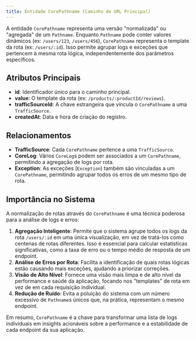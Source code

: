 ```yaml
---
title: Entidade CorePathname (Caminho de URL Principal)
---
```


A entidade `CorePathname` representa uma versão "normalizada" ou "agregada" de um `Pathname`. Enquanto `Pathname` pode conter valores dinâmicos (ex: `/users/123`, `/users/456`), `CorePathname` representa o template da rota (ex: `/users/:id`). Isso permite agrupar logs e exceções que pertencem à mesma rota lógica, independentemente dos parâmetros específicos.

## Atributos Principais

- **id**: Identificador único para o caminho principal.
- **value**: O template da rota (ex: `/products/:productId/reviews`).
- **trafficSourceId**: A chave estrangeira que vincula o `CorePathname` a uma `TrafficSource`.
- **createdAt**: Data e hora de criação do registro.

## Relacionamentos

- **TrafficSource**: Cada `CorePathname` pertence a uma `TrafficSource`.
- **CoreLog**: Vários `CoreLog`s podem ser associados a um `CorePathname`, permitindo a agregação de logs por rota.
- **Exception**: As exceções (`Exception`) também são vinculadas a um `CorePathname`, permitindo agrupar todos os erros de um mesmo tipo de rota.

## Importância no Sistema

A normalização de rotas através do `CorePathname` é uma técnica poderosa para a análise de logs e erros:

1.  **Agregação Inteligente**: Permite que o sistema agrupe todos os logs da rota `/users/:id` em uma única visualização, em vez de tratá-los como centenas de rotas diferentes. Isso é essencial para calcular estatísticas significativas, como a taxa de erro ou o tempo médio de resposta de um endpoint.
2.  **Análise de Erros por Rota**: Facilita a identificação de quais rotas lógicas estão causando mais exceções, ajudando a priorizar correções.
3.  **Visão de Alto Nível**: Fornece uma visão mais limpa e de alto nível da performance e saúde da aplicação, focando nos "templates" de rota em vez de em cada requisição individual.
4.  **Redução de Ruído**: Evita a poluição do sistema com um número excessivo de `Pathname`s únicos que, na prática, representam o mesmo endpoint.

Em resumo, `CorePathname` é a chave para transformar uma lista de logs individuais em insights acionáveis sobre a performance e a estabilidade de cada endpoint da sua aplicação.
